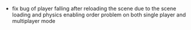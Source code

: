 - fix bug of player falling after reloading the scene due to the scene loading and physics enabling order problem on both single player and multiplayer mode
